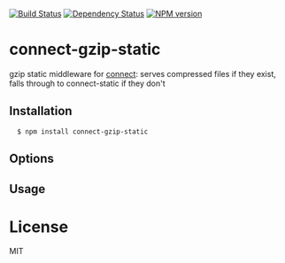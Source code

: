 [![Build Status](https://secure.travis-ci.org/code42day/connect-gzip-static.png)](http://travis-ci.org/code42day/connect-gzip-static)
[![Dependency Status](https://gemnasium.com/code42day/connect-gzip-static.png)](https://gemnasium.com/code42day/connect-gzip-static)
[![NPM version](https://badge.fury.io/js/connect-gzip-static.png)](http://badge.fury.io/js/connect-gzip-static)

# connect-gzip-static

gzip static middleware for [connect][]: serves compressed files if they exist, falls through to
connect-static if they don't

## Installation

	  $ npm install connect-gzip-static

## Options


## Usage

# License

MIT

[connect]: http://www.senchalabs.org/connect
